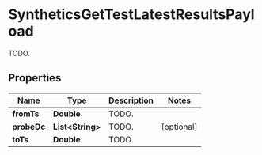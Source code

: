 

# SyntheticsGetTestLatestResultsPayload

TODO.
## Properties

Name | Type | Description | Notes
------------ | ------------- | ------------- | -------------
**fromTs** | **Double** | TODO. | 
**probeDc** | **List&lt;String&gt;** | TODO. |  [optional]
**toTs** | **Double** | TODO. | 



